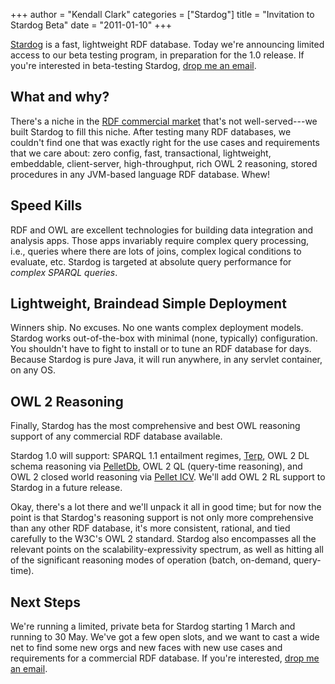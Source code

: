 +++
author = "Kendall Clark"
categories = ["Stardog"]
title = "Invitation to Stardog Beta"
date = "2011-01-10"
+++

[Stardog](http://stardog.com/) is a fast, lightweight RDF
database. Today we're announcing limited access to our beta testing program,
in preparation for the 1.0 release. If you're interested in beta-testing
Stardog, [drop me an email](mailto:kendall@clarkparsia.com).<!--more-->

## What and why?

There's a niche in the [RDF commercial
market](http://weblog.clarkparsia.com/2010/09/23/the-rdf-database-market/)
that's not well-served---we built Stardog to fill this niche. After testing
many RDF databases, we couldn't find one that was exactly right for the use
cases and requirements that we care about: zero config, fast, transactional,
lightweight, embeddable, client-server, high-throughput, rich OWL 2
reasoning, stored procedures in any JVM-based language RDF database. Whew!

## Speed Kills

RDF and OWL are excellent technologies for building data integration and
analysis apps. Those apps invariably require complex query processing,
i.e., queries where there are lots of joins, complex logical conditions
to evaluate, etc. Stardog is targeted at absolute query performance for
*complex SPARQL queries*.

## Lightweight, Braindead Simple Deployment

Winners ship. No excuses. No one wants complex deployment models. Stardog
works out-of-the-box with minimal (none, typically) configuration. You
shouldn't have to fight to install or to tune an RDF database for days.
Because Stardog is pure Java, it will run anywhere, in any servlet
container, on any OS.

## OWL 2 Reasoning

Finally, Stardog has the most comprehensive and best OWL reasoning support
of any commercial RDF database available.

Stardog 1.0 will support: SPARQL 1.1 entailment regimes,
[Terp](http://weblog.clarkparsia.com/2010/04/01/pellet21-terp/), OWL 2 DL
schema reasoning via [PelletDb](http://clarkparsia.com/pelletdb/), OWL 2
QL (query-time reasoning), and OWL 2 closed world reasoning via [Pellet
ICV](http://clarkparsia.com/pellet/icv/). We'll add OWL 2 RL support to
Stardog in a future release.

Okay, there's a lot there and we'll unpack it all in good time; but for now
the point is that Stardog's reasoning support is not only more comprehensive
than any other RDF database, it's more consistent, rational, and tied
carefully to the W3C's OWL 2 standard. Stardog also encompasses all the
relevant points on the scalability-expressivity spectrum, as well as hitting
all of the significant reasoning modes of operation (batch, on-demand,
query-time).

## Next Steps

We're running a limited, private beta for Stardog starting 1 March and
running to 30 May. We've got a few open slots, and we want to cast a
wide net to find some new orgs and new faces with new use cases and
requirements for a commercial RDF database. If you're interested, [drop me
an email](mailto:kendall@clarkparsia.com).

